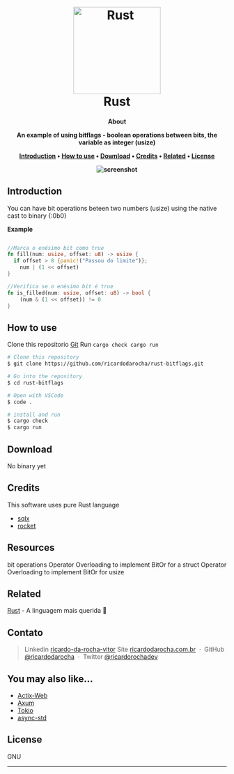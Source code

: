 
<h1 align="center">
  <br>
  <a href="http://www.ricardodarocha.com.br"><img src="https://styles.redditmedia.com/t5_2s7lj/styles/communityIcon_pjg3ktzyju771.png" alt="Rust" width="200"></a>
  <br>
  Rust
  <br>
</h1>

<h4 align="center">About  </p>
An example of using bitflags - boolean operations between bits, the variable as integer (usize)



<p align="center">
  <a href="#introdução">Introduction</a> •
  <a href="#como-usar">How to use</a> •
  <a href="#download">Download</a> •
  <a href="#credits">Credits</a> •
  <a href="#related">Related</a> •
  <a href="#license">License</a>
</p>

![screenshot](img/screenshot.gif)

## Introduction

You can have bit operations beteen two numbers (usize) using the native cast to binary {:0b0}

**Example**
```rust

//Marca o enésimo bit como true
fn fill(num: usize, offset: u8) -> usize {
  if offset > 8 {panic!("Passou do limite")};
    num | (1 << offset)
}

//Verifica se o enésimo bit é true
fn is_filled(num: usize, offset: u8) -> bool {
    (num & (1 << offset)) != 0
}

```

## How to use

Clone this repositorio [Git](https://github.com/ricardodarocha/rust-bitflags.git) 
Run `cargo check cargo run`

```bash
# Clone this repository
$ git clone https://github.com/ricardodarocha/rust-bitflags.git

# Go into the repository
$ cd rust-bitflags

# Open with VSCode
$ code .

# install and run
$ cargo check
$ cargo run 
```

## Download

No binary yet

## Credits

This software uses pure Rust language

- [sqlx](https://docs.rs/sqlx/latest/sqlx)
- [rocket](https://crates.io/crates/rocket)

## Resources

bit operations
Operator Overloading to implement BitOr for a struct
Operator Overloading to implement BitOr for usize


## Related

[Rust](https://www.rust-lang.org/pt-BR) - A linguagem mais querida 🦀

## Contato

> Linkedin [ricardo-da-rocha-vitor](https://www.linkedin.com/in/ricardo-da-rocha-vitor-a0983932/)
> Site [ricardodarocha.com.br](https://www.ricardodarocha.com.br) &nbsp;&middot;&nbsp;
> GitHub [@ricardodarocha](https://github.com/ricardodarocha) &nbsp;&middot;&nbsp;
> Twitter [@ricardorochadev](https://twitter.com/ricardorochadev)


## You may also like...

- [Actix-Web](https://actix.rs/) 
- [Axum](https://docs.rs/axum/latest/axum/)
- [Tokio](https://github.com/tokio-rs)
- [async-std](https://async.rs/)


## License

GNU


---



